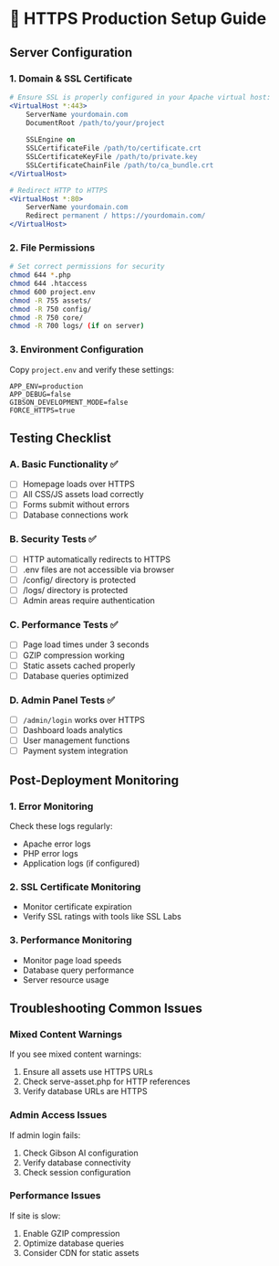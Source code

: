 # 🚀 HTTPS Production Setup Guide

## Server Configuration

### 1. Domain & SSL Certificate
```apache
# Ensure SSL is properly configured in your Apache virtual host:
<VirtualHost *:443>
    ServerName yourdomain.com
    DocumentRoot /path/to/your/project
    
    SSLEngine on
    SSLCertificateFile /path/to/certificate.crt
    SSLCertificateKeyFile /path/to/private.key
    SSLCertificateChainFile /path/to/ca_bundle.crt
</VirtualHost>

# Redirect HTTP to HTTPS
<VirtualHost *:80>
    ServerName yourdomain.com
    Redirect permanent / https://yourdomain.com/
</VirtualHost>
```

### 2. File Permissions
```bash
# Set correct permissions for security
chmod 644 *.php
chmod 644 .htaccess
chmod 600 project.env
chmod -R 755 assets/
chmod -R 750 config/
chmod -R 750 core/
chmod -R 700 logs/ (if on server)
```

### 3. Environment Configuration
Copy `project.env` and verify these settings:
```env
APP_ENV=production
APP_DEBUG=false
GIBSON_DEVELOPMENT_MODE=false
FORCE_HTTPS=true
```

## Testing Checklist

### A. Basic Functionality ✅
- [ ] Homepage loads over HTTPS
- [ ] All CSS/JS assets load correctly
- [ ] Forms submit without errors
- [ ] Database connections work

### B. Security Tests ✅  
- [ ] HTTP automatically redirects to HTTPS
- [ ] .env files are not accessible via browser
- [ ] /config/ directory is protected
- [ ] /logs/ directory is protected
- [ ] Admin areas require authentication

### C. Performance Tests ✅
- [ ] Page load times under 3 seconds
- [ ] GZIP compression working
- [ ] Static assets cached properly
- [ ] Database queries optimized

### D. Admin Panel Tests ✅
- [ ] `/admin/login` works over HTTPS
- [ ] Dashboard loads analytics
- [ ] User management functions
- [ ] Payment system integration

## Post-Deployment Monitoring

### 1. Error Monitoring
Check these logs regularly:
- Apache error logs
- PHP error logs  
- Application logs (if configured)

### 2. SSL Certificate Monitoring
- Monitor certificate expiration
- Verify SSL ratings with tools like SSL Labs

### 3. Performance Monitoring
- Monitor page load speeds
- Database query performance
- Server resource usage

## Troubleshooting Common Issues

### Mixed Content Warnings
If you see mixed content warnings:
1. Ensure all assets use HTTPS URLs
2. Check serve-asset.php for HTTP references
3. Verify database URLs are HTTPS

### Admin Access Issues
If admin login fails:
1. Check Gibson AI configuration
2. Verify database connectivity
3. Check session configuration

### Performance Issues
If site is slow:
1. Enable GZIP compression
2. Optimize database queries
3. Consider CDN for static assets 